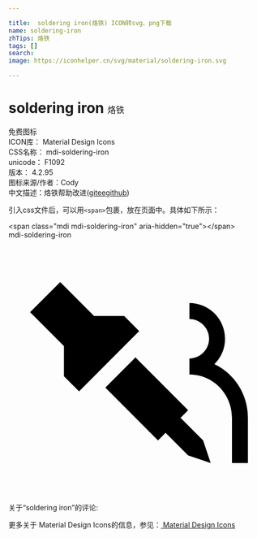 ```yaml
---

title:  soldering iron(烙铁) ICON转svg、png下载
name: soldering-iron
zhTips: 烙铁
tags: []
search: 
image: https://iconhelper.cn/svg/material/soldering-iron.svg

---
```


# soldering iron  <small style="font-size: 60%;font-weight: 100">烙铁</small>


<div class="detail-page">
<p>
<span><span class="badge-success badge">免费图标</span> </span>
<br/>
<span>
ICON库：
<span class="badge-secondary badge">Material Design Icons</span> 
</span>
<br/>
<span>
CSS名称：
<span class="badge-secondary badge">mdi-soldering-iron</span> 
</span>
<br/>
<span>
unicode：
<span class="badge-secondary badge">F1092</span> 
<copy-btn content='F1092' btn-title=""></copy-btn>
<copy-btn :content='String.fromCodePoint(parseInt("F1092", 16))' btn-title="复制U"></copy-btn>
</span>
<br/>
<span>
版本：
<span class="badge-secondary badge">4.2.95</span> 
</span>
<br/>
<span>图标来源/作者：<span class="badge-light badge">Cody</span></span> 
<br/>
<span class="zh-detail">中文描述：<span class="badge-primary badge">烙铁</span><span class="help-link"><span>帮助改进</span>(<a href="https://gitee.com/liuwave/icon-helper/edit/master/json/material/soldering-iron.json" target="_blank" rel="noopener noreferrer">gitee</a><a href="https://github.com/liuwave/icon-helper/edit/master/json/material/soldering-iron.json" target="_blank" rel="noopener noreferrer">github</a></span>)</span><br/>
</p>
</div>
<div class="alert alert-dark">
  <i class="mdi mdi-soldering-iron mdi-48px"></i>
  <i class="mdi mdi-soldering-iron mdi-36px"></i>
  <i class="mdi mdi-soldering-iron mdi-24px"></i>
  <i class="mdi mdi-soldering-iron mdi-18px"></i>
</div>
<div>
  <p>引入css文件后，可以用<code>&lt;span&gt;</code>包裹，放在页面中。具体如下所示：    
  </p>
  <div class="alert alert-primary" style="font-size: 14px">
    &lt;span class="mdi mdi-soldering-iron" aria-hidden="true"&gt;&lt;/span&gt;
    <copy-btn content='<span class="mdi mdi-soldering-iron" aria-hidden="true"></span>'></copy-btn>
  </div>
  <div class="alert alert-secondary">
    <i class="mdi mdi-soldering-iron"
    style="font-size: 24px"
    aria-hidden="true"></i> mdi-soldering-iron
    <copy-btn content="mdi-soldering-iron" btn-title="复制图标名称"></copy-btn>
  </div>
</div>
<div id="svg" class="svg-wrap">
<svg xmlns="http://www.w3.org/2000/svg" viewBox="0 0 24 24"><path d="M4.86 4.03L2.03 6.86L5.21 10.04V12.87L6.63 14.28L12.28 8.63L10.87 7.21H8.04L4.86 4.03M17 6V7.5C18 7.5 18.85 8.33 18.85 9.35C18.85 10.37 18 11.2 17 11.2V12.7C19.24 12.7 21 14.53 21 16.77V21H22.5V16.76C22.5 14.54 21.22 12.62 19.35 11.73C19.97 11.12 20.35 10.28 20.35 9.35C20.35 7.5 18.85 6 17 6M11.93 11.1L9.1 13.93L14.05 18.88L14.76 18.17L16.88 20.29L19 21L18.29 18.88L16.17 16.76L16.88 16.05L11.93 11.1Z" /></svg>
</div>
<detail full-name='mdi-soldering-iron'></detail>
<div>
<p>关于“soldering iron”的评论:</p>
</div>
<Vssue title="关于“soldering iron”的评论" ></Vssue>    
<div><p>更多关于 Material Design Icons的信息，参见：<a target="_blank" href="https://iconhelper.cn/material.html"> Material Design Icons</a>
</p></div>
